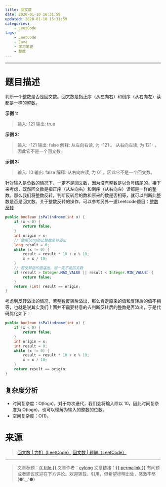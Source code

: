```yaml
---
title: 回文数
date: 2020-01-10 16:31:59
updated: 2020-01-10 16:31:59
categories:
    - LeetCode
tags:
    - LeetCode
    - Java
    - 学习笔记
    - 整数
---
```

---

# 题目描述

判断一个整数是否是回文数。回文数是指正序（从左向右）和倒序（从右向左）读都是一样的整数。

**示例 1:**
> 输入: 121
> 输出: true

**示例 2:**
> 输入: -121
> 输出: false
> 解释: 从左向右读, 为 -121 。 从右向左读, 为 121- 。因此它不是一个回文数。

**示例 3:**
> 输入: 10
> 输出: false
> 解释: 从右向左读, 为 01 。因此它不是一个回文数。

<!-- more -->

针对输入是负数的情况下，一定不是回文数，因为没有整数是以负号结尾的。接下来考虑，既然回文数是指正序（从左向右）和倒序（从右向左）读都是一样的整数。那么我们将整数反转，判断反转后的数和原来的数是否相等，就可以判断此整数是否是回文数。关于整数反转的操作，可以参考另外一道Leetcode题目：[整数反转][3]

```java
public boolean isPalindrome(int x) {
    if (x < 0) {
        return false;
    }
    int origin = x;
    // 使用long防止整数反转溢出
    long result = 0;
    while (x != 0) {
        result = result * 10 + x % 10;
        x = x / 10;
    }
    // 若反转后的值溢出，则一定不是回文数
    if (result > Integer.MAX_VALUE || result < Integer.MIN_VALUE) {
        return false;
    }
    return (int) result == origin;
}
```

考虑到反转溢出的情况，若整数反转后溢出，那么肯定原来的值和反转后的值不相等，也就是说其实我们上面并不需要特意的去判断反转后的整数是否溢出，于是代码优化如下：

```java
public boolean isPalindrome(int x) {
    if (x < 0) {
        return false;
    }
    int origin = x;
    int result = 0;
    while (x != 0) {
        result = result * 10 + x % 10;
        x = x / 10;
    }
    return result == origin;
}
```

## 复杂度分析

* 时间复杂度：O(logn)，对于每次迭代，我们会将输入除以 10，因此时间复杂度为 O(logn)，也可以理解为输入的整数的位数。
* 空间复杂度：Ο(1)。

# 来源

> [回文数 | 力扣（LeetCode）][1]
> [回文数 | 题解（LeetCode）][2]

---

> 文章标题：<a href='{{ permalink }}' title='{{ title }}' >{{ title }}</a>
> 文章作者：[cylong](http://www.cylong.com/about/ "cylong")
> 文章链接：<a href='{{ permalink }}' title='{{ title }}' >{{ permalink }}</a>
> 有问题或者建议欢迎在下方评论。欢迎转载、引用，但希望标明出处，感激不尽(●'◡'●)

[1]: https://leetcode-cn.com/problems/palindrome-number/ "回文数 | 力扣（LeetCode）"
[2]: https://leetcode-cn.com/problems/palindrome-number/solution/hui-wen-shu-by-leetcode-solution/ "回文数 | 题解（LeetCode）"
[3]: /blog/2020/01/04/reverse-integer/ "整数反转"
